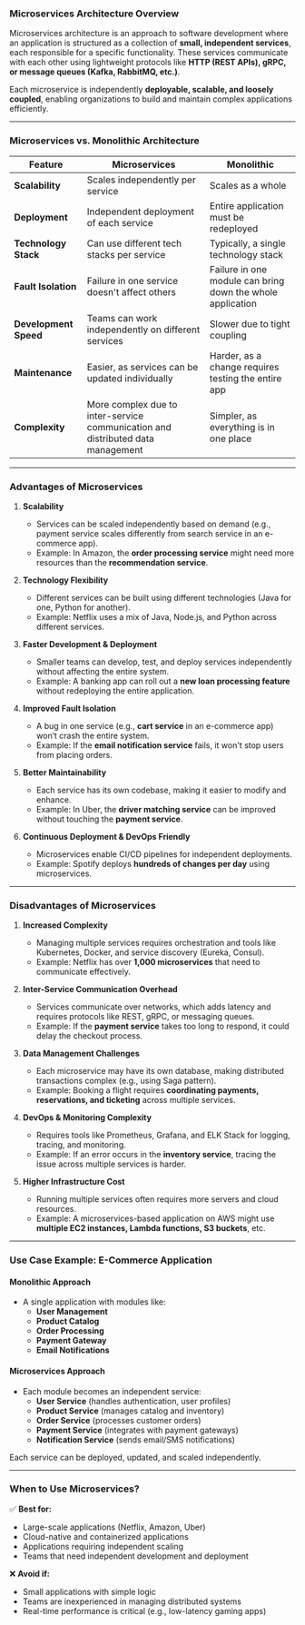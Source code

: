 ### **Microservices Architecture Overview**
Microservices architecture is an approach to software development where an application is structured as a collection of **small, independent services**, each responsible for a specific functionality. These services communicate with each other using lightweight protocols like **HTTP (REST APIs), gRPC, or message queues (Kafka, RabbitMQ, etc.)**.

Each microservice is independently **deployable, scalable, and loosely coupled**, enabling organizations to build and maintain complex applications efficiently.

---

### **Microservices vs. Monolithic Architecture**
| Feature | **Microservices** | **Monolithic** |
|---------|------------------|---------------|
| **Scalability** | Scales independently per service | Scales as a whole |
| **Deployment** | Independent deployment of each service | Entire application must be redeployed |
| **Technology Stack** | Can use different tech stacks per service | Typically, a single technology stack |
| **Fault Isolation** | Failure in one service doesn't affect others | Failure in one module can bring down the whole application |
| **Development Speed** | Teams can work independently on different services | Slower due to tight coupling |
| **Maintenance** | Easier, as services can be updated individually | Harder, as a change requires testing the entire app |
| **Complexity** | More complex due to inter-service communication and distributed data management | Simpler, as everything is in one place |

---

### **Advantages of Microservices**
1. **Scalability**
    - Services can be scaled independently based on demand (e.g., payment service scales differently from search service in an e-commerce app).
    - Example: In Amazon, the **order processing service** might need more resources than the **recommendation service**.

2. **Technology Flexibility**
    - Different services can be built using different technologies (Java for one, Python for another).
    - Example: Netflix uses a mix of Java, Node.js, and Python across different services.

3. **Faster Development & Deployment**
    - Smaller teams can develop, test, and deploy services independently without affecting the entire system.
    - Example: A banking app can roll out a **new loan processing feature** without redeploying the entire application.

4. **Improved Fault Isolation**
    - A bug in one service (e.g., **cart service** in an e-commerce app) won’t crash the entire system.
    - Example: If the **email notification service** fails, it won't stop users from placing orders.

5. **Better Maintainability**
    - Each service has its own codebase, making it easier to modify and enhance.
    - Example: In Uber, the **driver matching service** can be improved without touching the **payment service**.

6. **Continuous Deployment & DevOps Friendly**
    - Microservices enable CI/CD pipelines for independent deployments.
    - Example: Spotify deploys **hundreds of changes per day** using microservices.

---

### **Disadvantages of Microservices**
1. **Increased Complexity**
    - Managing multiple services requires orchestration and tools like Kubernetes, Docker, and service discovery (Eureka, Consul).
    - Example: Netflix has over **1,000 microservices** that need to communicate effectively.

2. **Inter-Service Communication Overhead**
    - Services communicate over networks, which adds latency and requires protocols like REST, gRPC, or messaging queues.
    - Example: If the **payment service** takes too long to respond, it could delay the checkout process.

3. **Data Management Challenges**
    - Each microservice may have its own database, making distributed transactions complex (e.g., using Saga pattern).
    - Example: Booking a flight requires **coordinating payments, reservations, and ticketing** across multiple services.

4. **DevOps & Monitoring Complexity**
    - Requires tools like Prometheus, Grafana, and ELK Stack for logging, tracing, and monitoring.
    - Example: If an error occurs in the **inventory service**, tracing the issue across multiple services is harder.

5. **Higher Infrastructure Cost**
    - Running multiple services often requires more servers and cloud resources.
    - Example: A microservices-based application on AWS might use **multiple EC2 instances, Lambda functions, S3 buckets**, etc.

---

### **Use Case Example: E-Commerce Application**
#### **Monolithic Approach**
- A single application with modules like:
    - **User Management**
    - **Product Catalog**
    - **Order Processing**
    - **Payment Gateway**
    - **Email Notifications**

#### **Microservices Approach**
- Each module becomes an independent service:
    - **User Service** (handles authentication, user profiles)
    - **Product Service** (manages catalog and inventory)
    - **Order Service** (processes customer orders)
    - **Payment Service** (integrates with payment gateways)
    - **Notification Service** (sends email/SMS notifications)

Each service can be deployed, updated, and scaled independently.

---

### **When to Use Microservices?**
✅ **Best for:**
- Large-scale applications (Netflix, Amazon, Uber)
- Cloud-native and containerized applications
- Applications requiring independent scaling
- Teams that need independent development and deployment

❌ **Avoid if:**
- Small applications with simple logic
- Teams are inexperienced in managing distributed systems
- Real-time performance is critical (e.g., low-latency gaming apps)

